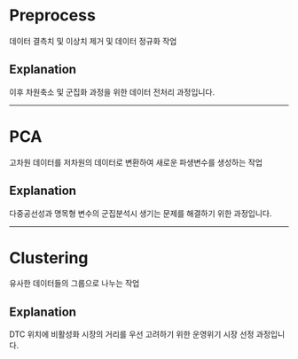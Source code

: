 # Preprocess

데이터 결측치 및 이상치 제거 및 데이터 정규화 작업

## Explanation

이후 차원축소 및 군집화 과정을 위한 데이터 전처리 과정입니다.

--------------------------------------------------------------

# PCA

고차원 데이터를 저차원의 데이터로 변환하여 새로운 파생변수를 생성하는 작업

## Explanation

다중공선성과 명목형 변수의 군집분석시 생기는 문제를 해결하기 위한 과정입니다.

--------------------------------------------------------------

# Clustering

유사한 데이터들의 그룹으로 나누는 작업

## Explanation

DTC 위치에 비활성화 시장의 거리를 우선 고려하기 위한 운영위기 시장 선정 과정입니다.
